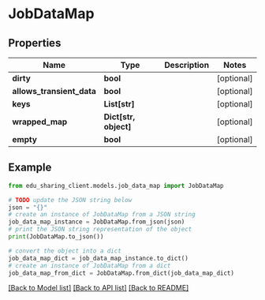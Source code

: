 # JobDataMap


## Properties

Name | Type | Description | Notes
------------ | ------------- | ------------- | -------------
**dirty** | **bool** |  | [optional] 
**allows_transient_data** | **bool** |  | [optional] 
**keys** | **List[str]** |  | [optional] 
**wrapped_map** | **Dict[str, object]** |  | [optional] 
**empty** | **bool** |  | [optional] 

## Example

```python
from edu_sharing_client.models.job_data_map import JobDataMap

# TODO update the JSON string below
json = "{}"
# create an instance of JobDataMap from a JSON string
job_data_map_instance = JobDataMap.from_json(json)
# print the JSON string representation of the object
print(JobDataMap.to_json())

# convert the object into a dict
job_data_map_dict = job_data_map_instance.to_dict()
# create an instance of JobDataMap from a dict
job_data_map_from_dict = JobDataMap.from_dict(job_data_map_dict)
```
[[Back to Model list]](../README.md#documentation-for-models) [[Back to API list]](../README.md#documentation-for-api-endpoints) [[Back to README]](../README.md)


